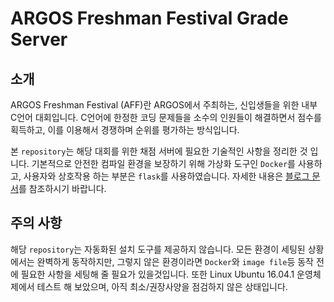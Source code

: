 # ARGOS Freshman Festival Grade Server

## 소개

ARGOS Freshman Festival (AFF)란 ARGOS에서 주최하는, 신입생들을 위한 내부 C언어 대회입니다. C언어에 한정한 코딩 문제들을 소수의 인원들이 해결하면서 점수를 획득하고, 이를 이용해서 경쟁하며 순위를 평가하는 방식입니다.

본 `repository`는 해당 대회를 위한 채점 서버에 필요한 기술적인 사항을 정리한 것 입니다. 기본적으로 안전한 컴파일 환경을 보장하기 위해 가상화 도구인 `Docker`를 사용하고, 사용자와 상호작용 하는 부분은 `flask`를 사용하였습니다. 자세한 내용은 [블로그 문서](https://cragy0516.github.io/Development-Grade-Server-with-Docker-and-Flask/)를 참조하시기 바랍니다.

## 주의 사항

해당 `repository`는 자동화된 설치 도구를 제공하지 않습니다. 모든 환경이 세팅된 상황에서는 완벽하게 동작하지만, 그렇지 않은 환경이라면 `Docker`와 `image file`등 동작 전에 필요한 사항을 세팅해 줄 필요가 있을것입니다. 또한 Linux Ubuntu 16.04.1 운영체제에서 테스트 해 보았으며, 아직 최소/권장사양을 점검하지 않은 상태입니다.
